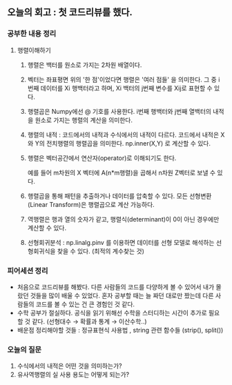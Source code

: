 ## 오늘의 회고 : 첫 코드리뷰를 했다.

### 공부한 내용 정리 

1. 행렬이해하기 
    1. 행렬은 백터를 원소로 가지는 2차원 배열이다. 
    2. 벡터는 좌표평면 위의 '한 점'이었다면 행렬은 '여러 점들' 을 의미한다. 그 중 i번째 데이터를 Xi 행백터라고 하며, Xi 백터의 j번째 변수를 Xij로 표현할 수 있다.
    3. 행렬곱은  Numpy에선 @ 기호를 사용한다. i번째 행백터와 j번째 열백터의 내적을 원소로 가지는 행렬의 계산을 의미한다.
    4. 행렬의 내적 : 코드에서의 내적과 수식에서의 내적이 다르다. 코드에서 내적은 X와 Y의 전치행렬의 행렬곱을 의미한다. np.inner(X,Y) 로 계산할 수 있다.
    5. 행렬은 벡터공간에서 연산자(operator)로 이해되기도 한다. 

        예를 들어 m차원의 X 벡터에 A(n*m행렬)을 곱해서 n차원 Z벡터로 보낼 수 있다.

    6.  행렬곱을 통해 패턴을 추출하거나 데이터를 압축할 수 있다. 모든 선형변환(Linear Transform)은 행렬곱으로 계산 가능하다.
    7. 역행렬은 행과 열의 숫자가 같고, 행렬식(determinant)이 0이 아닌 경우에만 계산할 수 있다.
    8. 선형회귀분석 : np.linalg.pinv 를 이용하면 데이터를 선형 모델로 해석하는 선형회귀식을 찾을 수 있다. (최적의 계수찾는 것)

### 피어세션 정리 

- 처음으로 코드리뷰를 해봤다. 다른 사람들의 코드를 다양하게 볼 수 있어서 내가 몰랐던 것들을 많이 배울 수 있었다. 혼자 공부할 때는 늘 짜던 대로만 짰는데 다른 사람들의 코드를 볼 수 있는 건 큰 경험인 것 같다.
- 수학 공부가 절실하다. 공식을 읽기 위해선 수학을 스터디하는 시간이 추가로 필요할 것 같다. (선형대수 → 확률과 통계 → 이산수학..)
- 배운점 정리해야할 것들 : 정규표현식 사용법 , string 관련 함수들 (strip(), split())

### 오늘의 질문

1. 수식에서의 내적은 어떤 것을 의미하는가?
2. 유사역행렬의 실 사용 용도는 어떻게 되는가?
